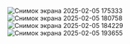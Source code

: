 ![Снимок экрана 2025-02-05 175333](https://github.com/user-attachments/assets/d11e3d3c-dbcd-4a3c-b16a-0afd2c2fc6fb)
![Снимок экрана 2025-02-05 180758](https://github.com/user-attachments/assets/1c46dbcb-c66a-4c64-bf47-d20376a0510f)
![Снимок экрана 2025-02-05 184229](https://github.com/user-attachments/assets/724ff46d-fbf1-4dc5-92ed-ad80d6cfc818)
![Снимок экрана 2025-02-05 193655](https://github.com/user-attachments/assets/c83ddf66-d4b6-4b83-8d7a-5ecd1f49b6f0)

